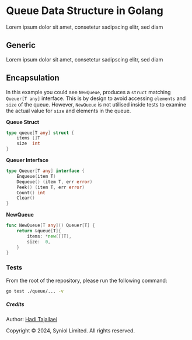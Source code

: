 # Queue Data Structure in Golang
Lorem ipsum dolor sit amet, consetetur sadipscing elitr, sed diam


## Generic
Lorem ipsum dolor sit amet, consetetur sadipscing elitr, sed diam


## Encapsulation
In this example you could see `NewQueue`, produces a `struct` matching `Queuer[T any]` interface.
This is by design to avoid accessing `elements` and `size` of the queue. However, `NewQueue` is not 
utilised inside tests to examine the actual value for `size` and elements in the queue.


__Queue Struct__
```go
type queue[T any] struct {
    items []T
    size  int
}
```

__Queuer Interface__
```go
type Queuer[T any] interface {
    Enqueue(item T)
    Dequeue() (item T, err error)
    Peek() (item T, err error)
    Count() int
    Clear()
}
```

__NewQueue__
```go
func NewQueue[T any]() Queuer[T] {
    return &queue[T]{
        items: *new([]T),
        size:  0,
    }
}
```


### Tests
From the root of the repository, please run the following command:

```bash
go test ./queue/... -v
```


##### Credits
Author: [Hadi Tajallaei](mailto:hadi@syniol.com)

Copyright &copy; 2024, Syniol Limited. All rights reserved.
